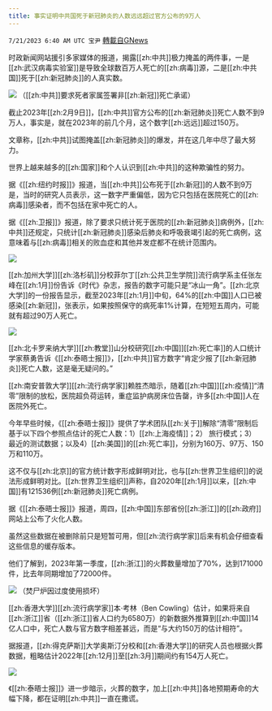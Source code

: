 ```yaml
---
title: 事实证明中共国死于新冠肺炎的人数远远超过官方公布的9万人
---
```

`7/21/2023 6:40 AM UTC 宝尹` [轉載自GNews](https://gnews.org/articles/1476778)

时政新闻网站援引多家媒体的报道，揭露[[zh:中共]]极力掩盖的两件事，一是[[zh:武汉病毒实验室]]是导致全球数百万人死亡的[[zh:病毒]]源，二是[[zh:中共国]]死于[[zh:新冠肺炎]]的人真实数。

![](https://i.imgur.com/suUuP0i.jpg)
（[[zh:中共]]要求死者家属签署非[[zh:新冠]]死亡承诺）

截止2023年[[zh:2月9日]]，[[zh:中共]]官方公布的[[zh:新冠肺炎]]死亡人数不到9万人，事实是，就在2023年的前几个月，这个数字[[zh:远远]]超过150万。

文章称，[[zh:中共]]试图掩盖[[zh:新冠肺炎]]的爆发，并在这几年中尽了最大努力。

世界上越来越多的[[zh:国家]]和个人认识到[[zh:中共]]的这种欺骗性的努力。

据《[[zh:纽约时报]]》报道，当[[zh:中共]]公布死于[[zh:新冠]]的人数不到9万是，当时的研究人员表示，这一数字严重偏低，因为它只包括在医院死亡的[[zh:病毒]]感染者，而不包括在家中死亡的人。


据《[[zh:卫报]]》报道，除了要求只统计死于医院的[[zh:新冠肺炎]]病例外，[[zh:中共]]还规定，只统计[[zh:新冠肺炎]]感染后肺炎和呼吸衰竭引起的死亡病例，这意味着与[[zh:病毒]]相关的败血症和其他并发症都不在统计范围内。

![](https://i.imgur.com/HjmrLYC.jpg)

[[zh:加州大学]][[zh:洛杉矶]]分校菲尔丁[[zh:公共卫生学院]]流行病学系主任张左峰在[[zh:1月]]份告诉《时代》杂志，报告的数字可能只是“冰山一角”。[[zh:北京大学]]的一份报告显示，截至2023年[[zh:1月]]中旬，64%的[[zh:中国]]人口已被感染[[zh:新冠]]，张表示，如果按照保守的病死率1%计算，在短短五周内，可能就有超过90万人死亡。

![](https://i.imgur.com/dqvfMa9.jpg)

[[zh:北卡罗来纳大学]][[zh:教堂]]山分校研究[[zh:中国]][[zh:死亡率]]的人口统计学家蔡勇告诉《[[zh:泰晤士报]]》，[[zh:中共]]官方数字“肯定少报了[[zh:新冠肺炎]]死亡人数，这是毫无疑问的。”

[[zh:南安普敦大学]][[zh:流行病学家]]赖胜杰暗示，随着[[zh:中国]][[zh:疫情]]“清零”限制的放松，医院超负荷运转，重症监护病房床位告罄，许多[[zh:中国]]人在医院外死亡。

今年早些时候，《[[zh:泰晤士报]]》提供了学术团队[[zh:关于]]解除“清零”限制后基于以下四个参照点估计的死亡人数：1）[[zh:上海疫情]]；2） 旅行模式；3） 最近的测试数据；以及4）[[zh:美国]]的[[zh:死亡率]]，分别为160万、97万、150万和110万。

这不仅与[[zh:北京]]的官方统计数字形成鲜明对比，也与[[zh:世界卫生组织]]的说法形成鲜明对比。[[zh:世界卫生组织]]声称，自2020年[[zh:1月]]以来，[[zh:中国]]有121536例[[zh:新冠肺炎]]死亡病例。

据《[[zh:泰晤士报]]》报道，周四，[[zh:中国]]东部省份[[zh:浙江]]的[[zh:政府]]网站上公布了火化人数。

虽然这些数据在被删除前只是短暂可用，但[[zh:流行病学家]]后来有机会仔细查看这些信息的缓存版本。

他们了解到，2023年第一季度，[[zh:浙江]]的火葬数量增加了70%，达到171000件，比去年同期增加了72000件。

![](https://i.imgur.com/ifxFOo6.jpg)
（焚尸炉因过度使用损坏）

[[zh:香港大学]][[zh:流行病学家]]本·考林（Ben Cowling）估计，如果将来自[[zh:浙江]]省（[[zh:浙江]]省人口约为6580万）的新数据外推算到[[zh:中国]]14亿人口中，死亡人数与官方数字相差甚远，而是“与大约150万的估计相符”。

据报道，[[zh:得克萨斯]]大学奥斯汀分校和[[zh:香港大学]]的研究人员也根据火葬数据，粗略估计2022年[[zh:12月]]至[[zh:3月]]期间约有154万人死亡。

![](https://i.imgur.com/A161Esg.jpg)

《[[zh:泰晤士报]]》进一步暗示，火葬的数字，加上[[zh:中共]]各地预期寿命的大幅下降，都在证明[[zh:中共]]一直在撒谎。
